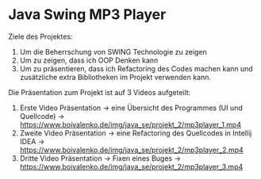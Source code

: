 # Java Swing MP3 Player

Ziele des Projektes: 
1. Um die Beherrschung von SWING Technologie zu zeigen
2. Um zu zeigen, dass ich OOP Denken kann
3. Um zu präsentieren, dass ich Refactoring des Codes machen kann und zusätzliche extra Bibliotheken im Projekt verwenden kann.


Die Präsentation zum Projekt ist auf 3 Videos aufgeteilt:
1. Erste Video Präsentation -> eine Übersicht des Programmes (UI und Quellcode) -> https://www.boivalenko.de/img/java_se/projekt_2/mp3player_1.mp4 
2. Zweite Video Präsentation -> eine Refactoring des Quellcodes in Intellij IDEA -> https://www.boivalenko.de/img/java_se/projekt_2/mp3player_2.mp4 
3. Dritte Video Präsentation -> Fixen eines Buges -> https://www.boivalenko.de/img/java_se/projekt_2/mp3player_3.mp4 
